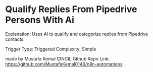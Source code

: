 # Qualify Replies From Pipedrive Persons With Ai

Explanation:
Uses AI to qualify and categorize replies from Pipedrive contacts.

Trigger Type: Triggered
Complexity: Simple

made by Mustafa Kemal ÇINGIL
Github Repo Link: https://github.com/MustafaKemal0146/n8n-automations

